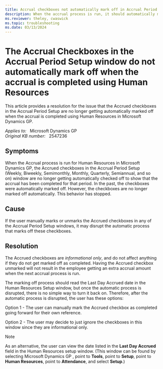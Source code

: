 ```yaml
---
title: Accrual checkboxes not automatically mark off in Accrual Period Setup
description: When the accrual process is run, it should automatically mark off the Accrual checkboxes in the Accrual Period Setup window to show the accrual has been completed. However, after manually marking or unmarking in this window, the checkboxes do not get automatically updated any longer when the accrual is run for Human Resources in Microsoft Dynamics GP.
ms.reviewer: theley, cwaswick
ms.topic: troubleshooting
ms.date: 03/13/2024
---
```

# The Accrual Checkboxes in the Accrual Period Setup window do not automatically mark off when the accrual is completed using Human Resources

This article provides a resolution for the issue that the Accrued checkboxes in the Accrual Period Setup are no longer getting automatically marked off when the accrual is completed using Human Resources in Microsoft Dynamics GP.

_Applies to:_ &nbsp; Microsoft Dynamics GP  
_Original KB number:_ &nbsp; 2547236

## Symptoms

When the Accrual process is run for Human Resources in Microsoft Dynamics GP, the Accrued checkboxes in the Accrual Period Setup (Weekly, Biweekly, Semimonthly, Monthly, Quarterly, Semiannual, and so on) window are no longer getting automatically checked off to show that the accrual has been completed for that period. In the past, the checkboxes were automatically marked off. However, the checkboxes are no longer marked off automatically. This behavior has stopped.

## Cause

If the user manually marks or unmarks the Accrued checkboxes in any of the Accrual Period Setup windows, it may disrupt the automatic process that marks off these checkboxes.

## Resolution

The Accrued checkboxes are *informational only*, and do not affect anything if they do not get marked off as completed. Having the Accrued checkbox unmarked will not result in the employee getting an extra accrual amount when the next accrual process is run.

The marking off process should read the Last Day Accrued date in the Human Resources Setup window, but once the automatic process is disrupted, there is no simple way to turn it back on. Therefore, after the automatic process is disrupted, the user has these options:

Option 1 - The user can manually mark the Accrued checkbox as completed going forward for their own reference.

Option 2 - The user may decide to just ignore the checkboxes in this window since they are informational only.

> [!NOTE]
> As an alternative, the user can view the date listed in the **Last Day Accrued** field in the Human Resources setup window. (This window can be found by selecting Microsoft Dynamics GP , point to **Tools**, point to **Setup**, point to **Human Resources**, point to **Attendance**, and select **Setup**.)

